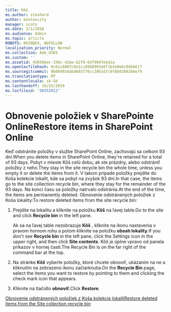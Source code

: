 ```yaml
---
title: Kôš
ms.author: stevhord
author: bentoncity
manager: scotv
ms.date: 3/1/2018
ms.audience: Admin
ms.topic: article
ROBOTS: NOINDEX, NOFOLLOW
localization_priority: Normal
ms.collection: Adm_O365
ms.custom: ''
ms.assetid: 456586ec-330c-41be-b2f9-65f9947eb41a
ms.openlocfilehash: 8c61c6007c8e1cc8958993e0f1b3e0e6c0dbb617
ms.sourcegitcommit: 0b06093dabd685f76cc39b1d7c0f8b03883b6e79
ms.translationtype: MT
ms.contentlocale: sk-SK
ms.lasthandoff: 10/25/2019
ms.locfileid: "36553012"
---
```

# <a name="restore-items-in-sharepoint-online"></a><span data-ttu-id="a427f-102">Obnovenie položiek v SharePointe Online</span><span class="sxs-lookup"><span data-stu-id="a427f-102">Restore items in SharePoint Online</span></span>

<span data-ttu-id="a427f-103">Keď odstránite položky v službe SharePoint Online, zachovajú sa celkom 93 dní.</span><span class="sxs-lookup"><span data-stu-id="a427f-103">When you delete items in SharePoint Online, they're retained for a total of 93 days.</span></span> <span data-ttu-id="a427f-104">Pobyt v mieste Kôš celú dobu, ak ste prázdny, alebo odstrániť položky z neho.</span><span class="sxs-lookup"><span data-stu-id="a427f-104">They stay in the site recycle bin the whole time, unless you empty it or delete the items from it.</span></span> <span data-ttu-id="a427f-105">V takom prípade položky prejdite do Koša kolekcie lokalít, kde sa pobyt na zvyšok 93 dní.</span><span class="sxs-lookup"><span data-stu-id="a427f-105">In that case, the items go to the site collection recycle bin, where they stay for the remainder of the 93 days.</span></span> <span data-ttu-id="a427f-106">Na konci času sa položky natrvalo odstránia.</span><span class="sxs-lookup"><span data-stu-id="a427f-106">At the end of the time, the items are permanently deleted.</span></span> <span data-ttu-id="a427f-107">Obnovenie odstránených položiek z Koša lokality:</span><span class="sxs-lookup"><span data-stu-id="a427f-107">To restore deleted items from the site recycle bin:</span></span>
  
1. <span data-ttu-id="a427f-108">Prejdite na lokalitu a kliknite na položku **Kôš** na ľavej table.</span><span class="sxs-lookup"><span data-stu-id="a427f-108">Go to the site and click **Recycle bin** in the left pane.</span></span> 
    
    <span data-ttu-id="a427f-109">Ak sa na ľavej table nezobrazuje **Kôš** , kliknite na ikonu nastavenia v pravom hornom rohu a potom kliknite na položku **obsah lokality**.</span><span class="sxs-lookup"><span data-stu-id="a427f-109">If you don't see **Recycle bin** in the left pane, click the Settings icon in the upper right, and then click **Site contents**.</span></span> <span data-ttu-id="a427f-110">Kôš je úplne vpravo od panela príkazov v hornej časti.</span><span class="sxs-lookup"><span data-stu-id="a427f-110">The Recycle Bin is on the far right of the command bar at the top.</span></span>
    
2. <span data-ttu-id="a427f-111">Na stránke **Kôš** vyberte položky, ktoré chcete obnoviť, ukázaním na ne a kliknutím na zobrazenú ikonu začiarknutia.</span><span class="sxs-lookup"><span data-stu-id="a427f-111">On the **Recycle Bin** page, select the items you want to restore by pointing to them and clicking the check mark icon that appears.</span></span> 
    
3. <span data-ttu-id="a427f-112">Kliknite na tlačidlo **obnoviť**.</span><span class="sxs-lookup"><span data-stu-id="a427f-112">Click **Restore**.</span></span>
    
[<span data-ttu-id="a427f-113">Obnovenie odstránených položiek z Koša kolekcie lokalít</span><span class="sxs-lookup"><span data-stu-id="a427f-113">Restore deleted items from the Site collection recycle bin</span></span>](https://go.microsoft.com/fwlink/?linkid=866439)
  

